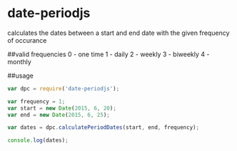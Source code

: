# date-periodjs
calculates the dates between a start and end date with the given frequency of occurance

##valid frequencies
0 - one time
1 - daily
2 - weekly
3 - biweekly
4 - monthly

##usage
```javascript
var dpc = require('date-periodjs');

var frequency = 1;
var start = new Date(2015, 6, 20);
var end = new Date(2015, 6, 25);

var dates = dpc.calculatePeriodDates(start, end, frequency);

console.log(dates);
```